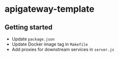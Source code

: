 # apigateway-template

## Getting started
- Update `package.json`
- Update Docker image tag in `Makefile`
- Add proxies for downstream services in `server.js`